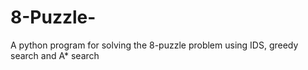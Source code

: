 # 8-Puzzle-
A python program for solving the 8-puzzle problem using IDS, greedy search and A* search 
